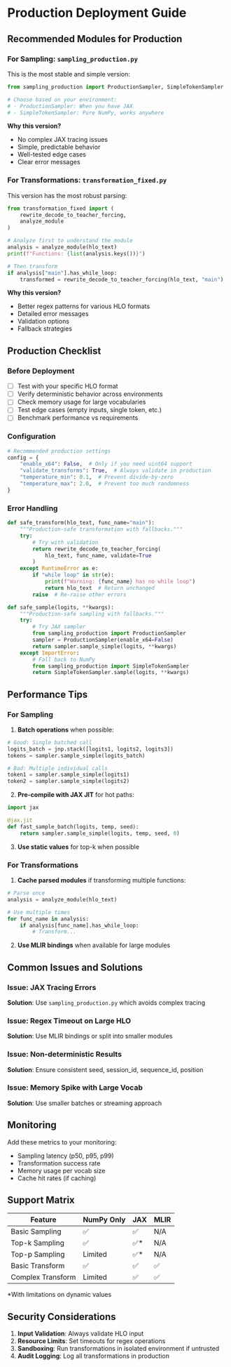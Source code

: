 # Production Deployment Guide

## Recommended Modules for Production

### For Sampling: `sampling_production.py`

This is the most stable and simple version:

```python
from sampling_production import ProductionSampler, SimpleTokenSampler

# Choose based on your environment:
# - ProductionSampler: When you have JAX
# - SimpleTokenSampler: Pure NumPy, works anywhere
```

**Why this version?**
- No complex JAX tracing issues
- Simple, predictable behavior
- Well-tested edge cases
- Clear error messages

### For Transformations: `transformation_fixed.py`

This version has the most robust parsing:

```python
from transformation_fixed import (
    rewrite_decode_to_teacher_forcing,
    analyze_module
)

# Analyze first to understand the module
analysis = analyze_module(hlo_text)
print(f"Functions: {list(analysis.keys())}")

# Then transform
if analysis["main"].has_while_loop:
    transformed = rewrite_decode_to_teacher_forcing(hlo_text, "main")
```

**Why this version?**
- Better regex patterns for various HLO formats
- Detailed error messages
- Validation options
- Fallback strategies

## Production Checklist

### Before Deployment

- [ ] Test with your specific HLO format
- [ ] Verify deterministic behavior across environments
- [ ] Check memory usage for large vocabularies
- [ ] Test edge cases (empty inputs, single token, etc.)
- [ ] Benchmark performance vs requirements

### Configuration

```python
# Recommended production settings
config = {
    "enable_x64": False,  # Only if you need uint64 support
    "validate_transforms": True,  # Always validate in production
    "temperature_min": 0.1,  # Prevent divide-by-zero
    "temperature_max": 2.0,  # Prevent too much randomness
}
```

### Error Handling

```python
def safe_transform(hlo_text, func_name="main"):
    """Production-safe transformation with fallbacks."""
    try:
        # Try with validation
        return rewrite_decode_to_teacher_forcing(
            hlo_text, func_name, validate=True
        )
    except RuntimeError as e:
        if "while loop" in str(e):
            print(f"Warning: {func_name} has no while loop")
            return hlo_text  # Return unchanged
        raise  # Re-raise other errors

def safe_sample(logits, **kwargs):
    """Production-safe sampling with fallbacks."""
    try:
        # Try JAX sampler
        from sampling_production import ProductionSampler
        sampler = ProductionSampler(enable_x64=False)
        return sampler.sample_simple(logits, **kwargs)
    except ImportError:
        # Fall back to NumPy
        from sampling_production import SimpleTokenSampler
        return SimpleTokenSampler.sample(logits, **kwargs)
```

## Performance Tips

### For Sampling

1. **Batch operations** when possible:
```python
# Good: Single batched call
logits_batch = jnp.stack([logits1, logits2, logits3])
tokens = sampler.sample_simple(logits_batch)

# Bad: Multiple individual calls
token1 = sampler.sample_simple(logits1)
token2 = sampler.sample_simple(logits2)
```

2. **Pre-compile with JAX JIT** for hot paths:
```python
import jax

@jax.jit
def fast_sample_batch(logits, temp, seed):
    return sampler.sample_simple(logits, temp, seed, 0)
```

3. **Use static values** for top-k when possible

### For Transformations

1. **Cache parsed modules** if transforming multiple functions:
```python
# Parse once
analysis = analyze_module(hlo_text)

# Use multiple times
for func_name in analysis:
    if analysis[func_name].has_while_loop:
        # Transform...
```

2. **Use MLIR bindings** when available for large modules

## Common Issues and Solutions

### Issue: JAX Tracing Errors
**Solution**: Use `sampling_production.py` which avoids complex tracing

### Issue: Regex Timeout on Large HLO
**Solution**: Use MLIR bindings or split into smaller modules

### Issue: Non-deterministic Results
**Solution**: Ensure consistent seed, session_id, sequence_id, position

### Issue: Memory Spike with Large Vocab
**Solution**: Use smaller batches or streaming approach

## Monitoring

Add these metrics to your monitoring:
- Sampling latency (p50, p95, p99)
- Transformation success rate
- Memory usage per vocab size
- Cache hit rates (if caching)

## Support Matrix

| Feature | NumPy Only | JAX | MLIR |
|---------|-----------|-----|------|
| Basic Sampling | ✅ | ✅ | N/A |
| Top-k Sampling | ✅ | ✅* | N/A |
| Top-p Sampling | Limited | ✅* | N/A |
| Basic Transform | ✅ | ✅ | ✅ |
| Complex Transform | Limited | ✅ | ✅ |

*With limitations on dynamic values

## Security Considerations

1. **Input Validation**: Always validate HLO input
2. **Resource Limits**: Set timeouts for regex operations
3. **Sandboxing**: Run transformations in isolated environment if untrusted
4. **Audit Logging**: Log all transformations in production